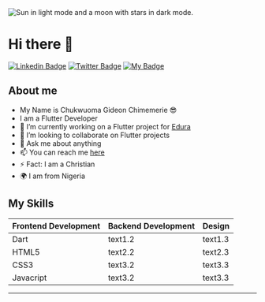 <picture>
  <source media="(prefers-color-scheme: dark)" srcset="https://user-images.githubusercontent.com/25423296/163456776-7f95b81a-f1ed-45f7-b7ab-8fa810d529fa.png">
  <source media="(prefers-color-scheme: light)" srcset="https://user-images.githubusercontent.com/25423296/163456779-a8556205-d0a5-45e2-ac17-42d089e3c3f8.png">
  <img alt="Sun in light mode and a moon with stars in dark mode." src="https://user-images.githubusercontent.com/25423296/163456779-a8556205-d0a5-45e2-ac17-42d089e3c3f8.png">
</picture>

# Hi there 👋
[![Linkedin Badge](https://img.shields.io/badge/-Gideon-black?style=for-the-badge&logo=Linkedin&logoColor=white&link=https://www.linkedin.com/in/gideon-chukwuoma-019203235/)](https://www.linkedin.com/in/gideon-chukwuoma-019203235/) [![Twitter Badge](https://img.shields.io/badge/-@egideons-1ca0f1?style=for-the-badge&logo=twitter&logoColor=white&link=https://twitter.com/egideonchuks)](https://mobile.twitter.com/egideonchuks) [![My Badge](https://img.shields.io/badge/-Gideon.Chukwuoma.Chimemerie-green?style=for-the-badge&logo=Google-Chrome&logoColor=white&link=https://portfolio-website-amber-nu.vercel.app/)](https://portfolio-website-amber-nu.vercel.app/)


## About me

- My Name is Chukwuoma Gideon Chimemerie 😎
- I am a Flutter Developer
- 🔭 I’m currently working on a Flutter project for [Edura](https://github.com/Edura-ng)
- 👯 I’m looking to collaborate on Flutter projects
- 💬 Ask me about anything
- 📫 You can reach me [here](mailto:egideonchuks@gmail.com)
- ⚡ Fact: I am a Christian
- 🌍 I am from Nigeria

<!-- List of my skills -->

## My Skills

<table>
  <thead>
    <tr>
      <th>Frontend Development</th>
      <th>Backend Development</th>
      <th>Design</th>
    </tr>
   </thead>
   <tbody>
     <tr>
       <td>Dart</td>
       <td>text1.2</td>
       <td>text1.3</td>
     </tr>
     <tr>
       <td>HTML5</td>
       <td>text2.2</td>
       <td>text2.3</td>
     </tr>
     <tr>
       <td>CSS3</td>
       <td>text3.2</td>
       <td>text3.3</td>
     </tr>
     <tr>
       <td>Javacript</td>
       <td>text3.2</td>
       <td>text3.3</td>
     </tr>
  </tbody>
</table>



---